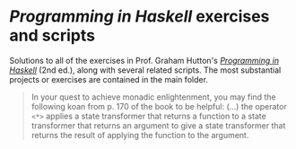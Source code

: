 # *Programming in Haskell* exercises and scripts

Solutions to all of the exercises in Prof. Graham Hutton's [_Programming in Haskell_](https://www.cs.nott.ac.uk/~pszgmh/pih.html) (2nd ed.), along with several related scripts. The most substantial projects or exercises are contained in the main folder.

> In your quest to achieve monadic enlightenment, you may find the following
> koan from p. 170 of the book to be helpful:
> (...) the operator `<*>` applies a state transformer that returns a function
> to a state transformer that returns an argument to give a state transformer
> that returns the result of applying the function to the argument.
